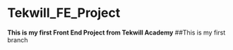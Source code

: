# Tekwill_FE_Project
**This is my first Front End Project from Tekwill Academy**
##This is my first branch